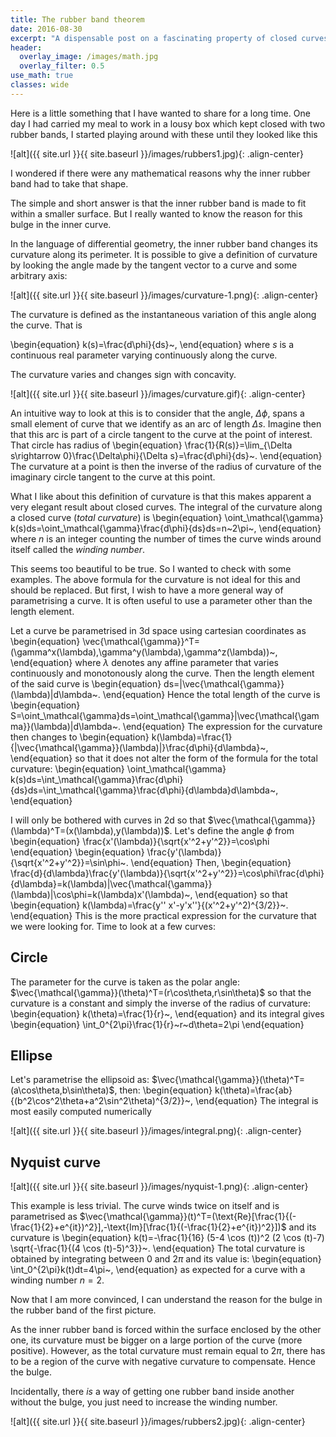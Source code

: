 ```yaml
---
title: The rubber band theorem
date: 2016-08-30
excerpt: "A dispensable post on a fascinating property of closed curves"
header:
  overlay_image: /images/math.jpg
  overlay_filter: 0.5
use_math: true
classes: wide
---
```


Here is a little something that I have wanted to share for a long time.
One day I had carried my meal to work in a lousy box which kept closed with two rubber bands, I started playing around with these until they looked like this

![alt]({{ site.url }}{{ site.baseurl }}/images/rubbers1.jpg){: .align-center}


I wondered if there were any mathematical reasons why the inner rubber band had to take that shape.

The simple and short answer is that the inner rubber band is made to fit within a smaller surface. But I really wanted to know the reason for this bulge in the inner curve.

In the language of differential geometry, the inner rubber band changes its curvature along its perimeter. It is possible to give a definition of curvature by looking the angle made by the tangent vector to a curve and some arbitrary axis:

![alt]({{ site.url }}{{ site.baseurl }}/images/curvature-1.png){: .align-center}

The curvature is defined as the instantaneous variation of this angle along the curve. That is

\begin{equation}
k(s)=\frac{d\phi}{ds}~,
\end{equation}
where $s$ is a continuous real parameter varying continuously along the curve.

The curvature varies and changes sign with concavity.

![alt]({{ site.url }}{{ site.baseurl }}/images/curvature.gif){: .align-center}

An intuitive way to look at this is to consider that the angle, $\Delta\phi$, spans a small element of curve that we identify as an arc of length $\Delta s$. Imagine then that this arc is part of a circle tangent to the curve at the point of interest. That circle has radius of
\begin{equation}
\frac{1}{R(s)}=\lim_{\Delta s\rightarrow 0}\frac{\Delta\phi}{\Delta s}=\frac{d\phi}{ds}~.
\end{equation}
The curvature at a point is then the inverse of the radius of curvature of the imaginary circle tangent to the curve at this point.

What I like about this definition of curvature is that this makes apparent a very elegant result about closed curves. The integral of the curvature along a closed curve (*total curvature*) is
\begin{equation}
\oint_\mathcal{\gamma} k(s)ds=\oint_\mathcal{\gamma}\frac{d\phi}{ds}ds=n~2\pi~,
\end{equation}
where $n$ is an integer counting the number of times the curve winds around itself called the *winding number*.

This seems too beautiful to be true. So I wanted to check with some examples. The above formula for the curvature is not ideal for this and should be replaced. But first, I wish to have a more general way of parametrising a curve. It is often useful to use a parameter other than the length element.

Let a curve be parametrised in 3d space using cartesian coordinates as
\begin{equation}
\vec{\mathcal{\gamma}}^T=(\gamma^x(\lambda),\gamma^y(\lambda),\gamma^z(\lambda))~,
\end{equation}
where $\lambda$ denotes any affine parameter that varies continuously and monotonously along the curve. Then the length element of the said curve is
\begin{equation}
ds=|\vec{\mathcal{\gamma}}(\lambda)|d\lambda~.
\end{equation}
Hence the total length of the curve is
\begin{equation}
S=\oint_\mathcal{\gamma}ds=\oint_\mathcal{\gamma}|\vec{\mathcal{\gamma}}(\lambda)|d\lambda~.
\end{equation}
The expression for the curvature then changes to
\begin{equation}
k(\lambda)=\frac{1}{|\vec{\mathcal{\gamma}}(\lambda)|}\frac{d\phi}{d\lambda}~,
\end{equation}
so that it does not alter the form of the formula for the total curvature:
\begin{equation}
\oint_\mathcal{\gamma} k(s)ds=\int_\mathcal{\gamma}\frac{d\phi}{ds}ds=\int_\mathcal{\gamma}\frac{d\phi}{d\lambda}d\lambda~,
\end{equation}

I will only be bothered with curves in 2d so that $\vec{\mathcal{\gamma}}(\lambda)^T=(x(\lambda),y(\lambda))$. Let's define the angle $\phi$ from
\begin{equation}
\frac{x'(\lambda)}{\sqrt{x'^2+y'^2}}=\cos\phi
\end{equation}
\begin{equation}
\frac{y'(\lambda)}{\sqrt{x'^2+y'^2}}=\sin\phi~.
\end{equation}
Then,
\begin{equation}
\frac{d}{d\lambda}\frac{y'(\lambda)}{\sqrt{x'^2+y'^2}}=\cos\phi\frac{d\phi}{d\lambda}=k(\lambda)|\vec{\mathcal{\gamma}}(\lambda)|\cos\phi=k(\lambda)x'(\lambda)~,
\end{equation}
so that
\begin{equation}
k(\lambda)=\frac{y'' x'-y'x''}{(x'^2+y'^2)^{3/2}}~.
\end{equation}
This is the more practical expression for the curvature that we were looking for.
Time to look at a few curves:

Circle
------
The parameter for the curve is taken as the polar angle:  $\vec{\mathcal{\gamma}}(\theta)^T=(r\cos\theta,r\sin\theta)$ so that the curvature is a constant and simply the inverse of the radius of curvature:
\begin{equation}
k(\theta)=\frac{1}{r}~,
\end{equation}
and its integral gives
\begin{equation}
\int_0^{2\pi}\frac{1}{r}~r~d\theta=2\pi
\end{equation}

Ellipse
------
Let's parametrise the ellipsoid as:  $\vec{\mathcal{\gamma}}(\theta)^T=(a\cos\theta,b\sin\theta)$, then:
\begin{equation}
k(\theta)=\frac{ab}{(b^2\cos^2\theta+a^2\sin^2\theta)^{3/2}}~,
\end{equation}
The integral is most easily computed numerically

![alt]({{ site.url }}{{ site.baseurl }}/images/integral.png){: .align-center}

Nyquist curve
------

![alt]({{ site.url }}{{ site.baseurl }}/images/nyquist-1.png){: .align-center}

This example is less trivial. The curve winds twice on itself and is parametrised as $\vec{\mathcal{\gamma}}(t)^T=(\text{Re}[\frac{1}{(-\frac{1}{2}+e^{it})^2}],-\text{Im}[\frac{1}{(-\frac{1}{2}+e^{it})^2}])$ and its curvature is
\begin{equation}
k(t)=-\frac{1}{16} (5-4 \cos (t))^2 (2 \cos (t)-7) \sqrt{-\frac{1}{(4 \cos
   (t)-5)^3}}~.
\end{equation}
The total curvature is obtained by integrating between $0$ and $2\pi$ and its value is:
\begin{equation}
\int_0^{2\pi}k(t)dt=4\pi~,
\end{equation}
as expected for a curve with a winding number $n=2$.

Now that I am more convinced, I can understand the reason for the bulge in the rubber band of the first picture.

As the inner rubber band is forced within the surface enclosed by the other one, its curvature must be bigger on a large portion of the curve (more positive). However, as the total curvature must remain equal to $2\pi$, there has to be a region of the curve with negative curvature to compensate. Hence the bulge.

Incidentally, there *is* a way of getting one rubber band inside another without the bulge, you just need to increase the winding number.

![alt]({{ site.url }}{{ site.baseurl }}/images/rubbers2.jpg){: .align-center}
